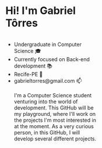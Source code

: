 <div style="display: grid; grid-template-columns: 1fr 1fr; align-items: center">
    <h1 style="grid-column: 1 / 2">Hi! I'm Gabriel Tôrres</h1>
    <ul style="grid-column: 1">
        <li>Undergraduate in Computer Science 🎓</li>
        <li>Currently focused on Back-end development 📚</li>
        <li>Recife-PE 📍</li>
        <li>gabrieltorres@gmail.com 📫</li>
        <br>
    I'm a Computer Science student venturing into the world of development. This GitHub will be my playground, where I'll work on the projects I'm most interested in at the moment. As a very curious person, in this GitHub, I will develop several different projects.
      </div>
